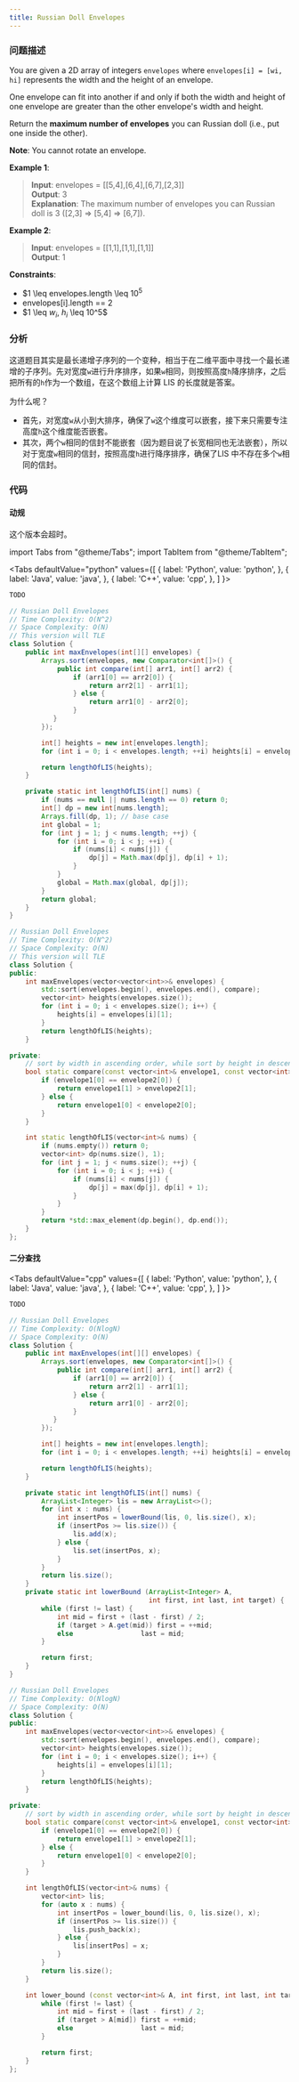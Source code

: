 ```yaml
---
title: Russian Doll Envelopes
---
```


### 问题描述

You are given a 2D array of integers `envelopes` where `envelopes[i] = [wi, hi]` represents the width and the height of an envelope.

One envelope can fit into another if and only if both the width and height of one envelope are greater than the other envelope's width and height.

Return the **maximum number of envelopes** you can Russian doll (i.e., put one inside the other).

**Note**: You cannot rotate an envelope.

**Example 1**:

> **Input**: envelopes = [[5,4],[6,4],[6,7],[2,3]]  
> **Output**: 3  
> **Explanation**: The maximum number of envelopes you can Russian doll is 3 ([2,3] => [5,4] => [6,7]).

**Example 2**:

> **Input**: envelopes = [[1,1],[1,1],[1,1]]  
> **Output**: 1

**Constraints**:

* $1 \leq envelopes.length \leq $10^5$
* envelopes[i].length == 2
* $1 \leq $w_i$, $h_i$ \leq 10^5$

### 分析

这道题目其实是最长递增子序列的一个变种，相当于在二维平面中寻找一个最长递增的子序列。先对宽度`w`进行升序排序，如果`w`相同，则按照高度`h`降序排序，之后把所有的`h`作为一个数组，在这个数组上计算 LIS 的长度就是答案。

为什么呢？

* 首先，对宽度`w`从小到大排序，确保了`w`这个维度可以嵌套，接下来只需要专注高度`h`这个维度能否嵌套。
* 其次，两个`w`相同的信封不能嵌套（因为题目说了长宽相同也无法嵌套），所以对于宽度`w`相同的信封，按照高度`h`进行降序排序，确保了LIS 中不存在多个`w`相同的信封。

### 代码

#### 动规

这个版本会超时。

import Tabs from "@theme/Tabs";
import TabItem from "@theme/TabItem";

<Tabs
defaultValue="python"
values={[
{ label: 'Python', value: 'python', },
{ label: 'Java', value: 'java', },
{ label: 'C++', value: 'cpp', },
]
}>
<TabItem value="python">

```python
TODO
```

</TabItem>
<TabItem value="java">

```java
// Russian Doll Envelopes
// Time Complexity: O(N^2)
// Space Complexity: O(N)
// This version will TLE
class Solution {
    public int maxEnvelopes(int[][] envelopes) {
        Arrays.sort(envelopes, new Comparator<int[]>() {
            public int compare(int[] arr1, int[] arr2) {
                if (arr1[0] == arr2[0]) {
                    return arr2[1] - arr1[1];
                } else {
                    return arr1[0] - arr2[0];
                }
           }
        });

        int[] heights = new int[envelopes.length];
        for (int i = 0; i < envelopes.length; ++i) heights[i] = envelopes[i][1];

        return lengthOfLIS(heights);
    }

    private static int lengthOfLIS(int[] nums) {
        if (nums == null || nums.length == 0) return 0;
        int[] dp = new int[nums.length];
        Arrays.fill(dp, 1); // base case
        int global = 1;
        for (int j = 1; j < nums.length; ++j) {
            for (int i = 0; i < j; ++i) {
                if (nums[i] < nums[j]) {
                    dp[j] = Math.max(dp[j], dp[i] + 1);
                }
            }
            global = Math.max(global, dp[j]);
        }
        return global;
    }
}
```

</TabItem>
<TabItem value="cpp">

```cpp
// Russian Doll Envelopes
// Time Complexity: O(N^2)
// Space Complexity: O(N)
// This version will TLE
class Solution {
public:
    int maxEnvelopes(vector<vector<int>>& envelopes) {
        std::sort(envelopes.begin(), envelopes.end(), compare);
        vector<int> heights(envelopes.size());
        for (int i = 0; i < envelopes.size(); i++) {
            heights[i] = envelopes[i][1];
        }
        return lengthOfLIS(heights);
    }

private:
    // sort by width in ascending order, while sort by height in descending order
    bool static compare(const vector<int>& envelope1, const vector<int>& envelope2) {
        if (envelope1[0] == envelope2[0]) {
            return envelope1[1] > envelope2[1];
        } else {
            return envelope1[0] < envelope2[0];
        }
    }

    int static lengthOfLIS(vector<int>& nums) {
        if (nums.empty()) return 0;
        vector<int> dp(nums.size(), 1);
        for (int j = 1; j < nums.size(); ++j) {
            for (int i = 0; i < j; ++i) {
                if (nums[i] < nums[j]) {
                    dp[j] = max(dp[j], dp[i] + 1);
                }
            }
        }
        return *std::max_element(dp.begin(), dp.end());
    }
};
```

</TabItem>
</Tabs>

#### 二分查找

<Tabs
defaultValue="cpp"
values={[
{ label: 'Python', value: 'python', },
{ label: 'Java', value: 'java', },
{ label: 'C++', value: 'cpp', },
]
}>
<TabItem value="python">

```python
TODO
```

</TabItem>
<TabItem value="java">

```java
// Russian Doll Envelopes
// Time Complexity: O(NlogN)
// Space Complexity: O(N)
class Solution {
    public int maxEnvelopes(int[][] envelopes) {
        Arrays.sort(envelopes, new Comparator<int[]>() {
            public int compare(int[] arr1, int[] arr2) {
                if (arr1[0] == arr2[0]) {
                    return arr2[1] - arr1[1];
                } else {
                    return arr1[0] - arr2[0];
                }
           }
        });

        int[] heights = new int[envelopes.length];
        for (int i = 0; i < envelopes.length; ++i) heights[i] = envelopes[i][1];

        return lengthOfLIS(heights);
    }

    private static int lengthOfLIS(int[] nums) {
        ArrayList<Integer> lis = new ArrayList<>();
        for (int x : nums) {
            int insertPos = lowerBound(lis, 0, lis.size(), x);
            if (insertPos >= lis.size()) {
                lis.add(x);
            } else {
                lis.set(insertPos, x);
            }
        }
        return lis.size();
    }
    private static int lowerBound (ArrayList<Integer> A,
                                   int first, int last, int target) {
        while (first != last) {
            int mid = first + (last - first) / 2;
            if (target > A.get(mid)) first = ++mid;
            else                 last = mid;
        }

        return first;
    }
}
```

</TabItem>
<TabItem value="cpp">

```cpp
// Russian Doll Envelopes
// Time Complexity: O(NlogN)
// Space Complexity: O(N)
class Solution {
public:
    int maxEnvelopes(vector<vector<int>>& envelopes) {
        std::sort(envelopes.begin(), envelopes.end(), compare);
        vector<int> heights(envelopes.size());
        for (int i = 0; i < envelopes.size(); i++) {
            heights[i] = envelopes[i][1];
        }
        return lengthOfLIS(heights);
    }

private:
    // sort by width in ascending order, while sort by height in descending order
    bool static compare(const vector<int>& envelope1, const vector<int>& envelope2) {
        if (envelope1[0] == envelope2[0]) {
            return envelope1[1] > envelope2[1];
        } else {
            return envelope1[0] < envelope2[0];
        }
    }

    int lengthOfLIS(vector<int>& nums) {
        vector<int> lis;
        for (auto x : nums) {
            int insertPos = lower_bound(lis, 0, lis.size(), x);
            if (insertPos >= lis.size()) {
                lis.push_back(x);
            } else {
                lis[insertPos] = x;
            }
        }
        return lis.size();
    }

    int lower_bound (const vector<int>& A, int first, int last, int target) {
        while (first != last) {
            int mid = first + (last - first) / 2;
            if (target > A[mid]) first = ++mid;
            else                 last = mid;
        }

        return first;
    }
};
```

</TabItem>
</Tabs>